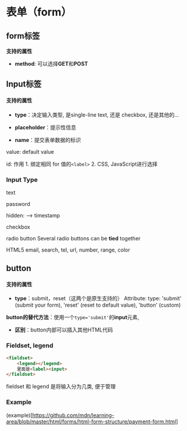 # 表单（form）


## form标签

**支持的属性**

- **method**: 可以选择**GET**和**POST**


## Input标签

#### 支持的属性

- **type**：决定输入类型, 是single-line text, 还是 checkbox, 还是其他的...

- **placeholder**：提示性信息

- **name**：提交表单数据的标识



value: default value



id: 作用 1. 绑定相同 for 值的`<label>`
        2. CSS, JavaScript进行选择





### Input Type

text

password

hidden: --> timestamp

checkbox

radio button
Several radio buttons can be **tied** together


HTML5
email, search, tel, url, number, range, color



## button

#### 支持的属性

- **type**：submit，reset（这两个是原生支持的）
  Attribute:
  type: 'submit' (submit your form), 'reset' (reset to default value), 'button' (custom)



**button的替代方法**：使用一个`type='submit'`的**input**元素, 

- **区别**：button内部可以插入其他HTML代码

### Fieldset, legend

```html
<fieldset>
    <legend></legend>
    里面是<label><input>
</fieldset>
```

fieldset 和 legend 是将输入分为几类, 便于管理

### Example

(example)[https://github.com/mdn/learning-area/blob/master/html/forms/html-form-structure/payment-form.html]